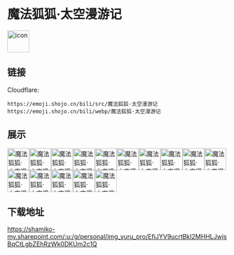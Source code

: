 # 魔法狐狐·太空漫游记
<img src="https://emoji.shojo.cn/bili/src/魔法狐狐·太空漫游记/icon.png" width="50" height="50" alt="icon">

## 链接
Cloudflare:
```
https://emoji.shojo.cn/bili/src/魔法狐狐·太空漫游记
https://emoji.shojo.cn/bili/webp/魔法狐狐·太空漫游记
```
## 展示
<img src="https://emoji.shojo.cn/bili/src/魔法狐狐·太空漫游记/魔法狐狐·太空漫游记-安详.png" width="50" height="50" alt="魔法狐狐·太空漫游记-安详"><img src="https://emoji.shojo.cn/bili/src/魔法狐狐·太空漫游记/魔法狐狐·太空漫游记-标记！.png" width="50" height="50" alt="魔法狐狐·太空漫游记-标记！"><img src="https://emoji.shojo.cn/bili/src/魔法狐狐·太空漫游记/魔法狐狐·太空漫游记-弹射起飞.png" width="50" height="50" alt="魔法狐狐·太空漫游记-弹射起飞"><img src="https://emoji.shojo.cn/bili/src/魔法狐狐·太空漫游记/魔法狐狐·太空漫游记-冻成冰.png" width="50" height="50" alt="魔法狐狐·太空漫游记-冻成冰"><img src="https://emoji.shojo.cn/bili/src/魔法狐狐·太空漫游记/魔法狐狐·太空漫游记-断网.png" width="50" height="50" alt="魔法狐狐·太空漫游记-断网"><img src="https://emoji.shojo.cn/bili/src/魔法狐狐·太空漫游记/魔法狐狐·太空漫游记-好热.png" width="50" height="50" alt="魔法狐狐·太空漫游记-好热"><img src="https://emoji.shojo.cn/bili/src/魔法狐狐·太空漫游记/魔法狐狐·太空漫游记-妈咪.png" width="50" height="50" alt="魔法狐狐·太空漫游记-妈咪"><img src="https://emoji.shojo.cn/bili/src/魔法狐狐·太空漫游记/魔法狐狐·太空漫游记-胖成球.png" width="50" height="50" alt="魔法狐狐·太空漫游记-胖成球"><img src="https://emoji.shojo.cn/bili/src/魔法狐狐·太空漫游记/魔法狐狐·太空漫游记-噗.png" width="50" height="50" alt="魔法狐狐·太空漫游记-噗"><img src="https://emoji.shojo.cn/bili/src/魔法狐狐·太空漫游记/魔法狐狐·太空漫游记-投降！.png" width="50" height="50" alt="魔法狐狐·太空漫游记-投降！"><img src="https://emoji.shojo.cn/bili/src/魔法狐狐·太空漫游记/魔法狐狐·太空漫游记-哇.png" width="50" height="50" alt="魔法狐狐·太空漫游记-哇"><img src="https://emoji.shojo.cn/bili/src/魔法狐狐·太空漫游记/魔法狐狐·太空漫游记-晕船.png" width="50" height="50" alt="魔法狐狐·太空漫游记-晕船"><img src="https://emoji.shojo.cn/bili/src/魔法狐狐·太空漫游记/魔法狐狐·太空漫游记-震惊狐狐.png" width="50" height="50" alt="魔法狐狐·太空漫游记-震惊狐狐"><img src="https://emoji.shojo.cn/bili/src/魔法狐狐·太空漫游记/魔法狐狐·太空漫游记-自信.png" width="50" height="50" alt="魔法狐狐·太空漫游记-自信"><img src="https://emoji.shojo.cn/bili/src/魔法狐狐·太空漫游记/魔法狐狐·太空漫游记-乐.png" width="50" height="50" alt="魔法狐狐·太空漫游记-乐">

## 下载地址

https://shamiko-my.sharepoint.com/:u:/g/personal/img_yuru_pro/EfiJYV9ucrtBkI2MHHLJwjsBqCtLgbZEhRzWk0DKUm2c1Q